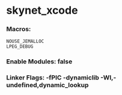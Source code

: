 # skynet_xcode

### Macros:
	NOUSE_JEMALLOC
	LPEG_DEBUG

### Enable Modules: false

### Linker Flags: -fPIC -dynamiclib -Wl,-undefined,dynamic_lookup

